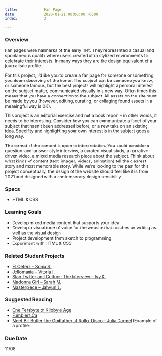 ```yaml
---
title:            Fan Page
date:             2020-01-21 00:00:00 -0500
index:            3

---
```


### Overview
<p style="clear: both;">
  Fan pages were hallmarks of the early ‘net. They represented a casual and spontaneous quality where users created ultra stylized environments to celebrate their interests. In many ways they are the design equivalent of a journalistic profile.
  </p>
  For this project, I’d like you to create a fan page for someone or something you deem deserving of the honor. The subject can be someone you know, or someone famous, but the best projects will highlight a personal interest on the subject matter, communicated visually in a new way. Often times this means that you have a connection to the subject. All assets on the site must be made by you (however, editing, curating, or collaging found assets in a meaningful way is OK).
  <p>
    This project is an editorial exercise and not a book report – in other words, it needs to be interesting. Consider how you can communicate a facet of your subject that hasn’t been addressed before, or a new take on an existing idea. Specifity and highlighting your own interest is in the subject goes a long way.
  </p>
  <p>
    The format of the content is open to interpretation. You could consider a question-and-answer style interview, a curated visual study, a narrative driven video, a mixed media research piece about the subject. Think about what kinds of content (text, images, videos, animation) tell the clearest story and most memorable story. While we’re looking to the past for this project conceptually, the design of the website should feel like it is from 2021 and designed with a contemporary design sensibility.
  </p>


### Specs
- HTML & CSS

### Learning Goals
- Develop mixed media content that supports your idea
- Develop a visual tone of voice for the website that touches on writing as well as the visual design
- Project development from sketch to programming
- Experiment with HTML & CSS

### Related Student Projects
- <a href="https://soniamshah.github.io/et-cetera/index.html" target="_blank">Et Cetera – Sonia S.</a>
- <a href="https://diluv059.github.io/projects/obsessions/index.html" target="_blank">Jellomania – Vitoria I.</a>
- <a href="https://kurni452.github.io/zine/index.html">Stan Twitter and Culture: The Interview – Ivy K.</a>
- <a href="https://fan-page-home.glitch.me/">Madonna Girl – Sarah M.</a>
- <a href="https://leej312.github.io/studio/masterpiece/index.html">Masterpiece – Jahyun L.</a>


### Suggested Reading
- <a href="https://anthology.rhizome.org/one-terabyte-of-kilobyte-age" target="_blank">One Terabyte of Kilobyte Age</a>
- <a href="https://fumblers.ca/" target="_blank">Fumblers.Ca</a>
- <a href="https://www.nytimes.com/2020/12/30/arts/dance/bill-butler-empire-rollerdrome.html" target="_blank">Meet Bill Butler, the Godfather of Roller Disco – Julia Carmel</a> (Example of a profile)


### Due Date
11/08
